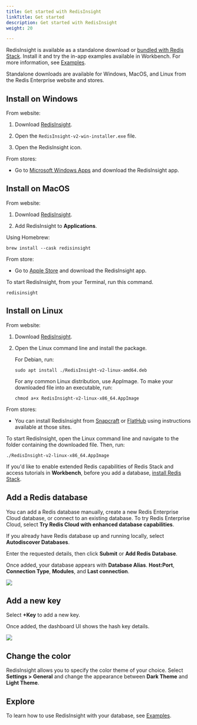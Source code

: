 ```yaml
---
title: Get started with RedisInsight
linkTitle: Get started
description: Get started with RedisInsight
weight: 20

---
```


RedisInsight is available as a standalone download or [bundled with Redis Stack](/docs/stack/get-started/install). Install it and try the in-app examples available in Workbench. For more information, see [Examples](/docs/ui/insight/examples).

Standalone downloads are available for Windows, MacOS, and Linux from the Redis Enterprise website and stores.

## Install on Windows

From website:

1. Download [RedisInsight](https://redis.com/redis-enterprise/redis-insight). 

2. Open the `RedisInsight-v2-win-installer.exe` file.

3. Open the RedisInsight icon.

From stores:

* Go to [Microsoft Windows Apps](https://apps.microsoft.com/store/detail/redisinsight/XP8K1GHCB0F1R2) and download the RedisInsight app.

## Install on MacOS

From website:

1. Download [RedisInsight](https://redis.com/redis-enterprise/redis-insight). 

1. Add RedisInsight to **Applications**. 

Using Homebrew:

```
brew install --cask redisinsight
```

From store:

* Go to [Apple Store](https://apps.apple.com/us/app/redisinsight/id6446987963) and download the RedisInsight app.


To start RedisInsight, from your Terminal, run this command.

```
redisinsight
``` 

## Install on Linux

From website:

1. Download [RedisInsight](https://redis.com/redis-enterprise/redis-insight). 

1. Open the Linux command line and install the package. 

   For Debian, run:

   ```
   sudo apt install ./RedisInsight-v2-linux-amd64.deb
   ```

   For any common Linux distribution, use AppImage. To make your downloaded file into an executable, run:

   ```
   chmod a+x RedisInsight-v2-linux-x86_64.AppImage

   ```

From stores:

* You can install RedisInsight from [Snapcraft](https://snapcraft.io/redisinsight) or [FlatHub](https://flathub.org/apps/details/com.redis.RedisInsight) using instructions available at those sites.

To start RedisInsight, open the Linux command line and navigate to the folder containing the downloaded file. Then, run:

```
./RedisInsight-v2-linux-x86_64.AppImage

```

If you'd like to enable extended Redis capabilities of Redis Stack and access tutorials in **Workbench**, before you add a database, [install Redis Stack](/docs/stack/get-started/install). 

## Add a Redis database

You can add a Redis database manually, create a new Redis Enterprise Cloud database, or connect to an existing database. To try Redis Enterprise Cloud, select **Try Redis Cloud with enhanced database capabilities**.

If you already have Redis database up and running locally, select **Autodiscover Databases**.

Enter the requested details, then click **Submit** or **Add Redis Database**.

Once added, your database appears with **Database Alias**. **Host:Port**, **Connection Type**, **Modules**, and **Last connection**.

<img src="../images/add_database.png">

## Add a new key

Select **+Key** to add a new key.

Once added, the dashboard UI shows the hash key details.

<img src="../images/add_key.png">

## Change the color

RedisInsight allows you to specify the color theme of your choice. Select **Settings > General** and change the appearance between **Dark Theme** and **Light Theme**.

## Explore

To learn how to use RedisInsight with your database, see [Examples](/docs/ui/insight/examples).
